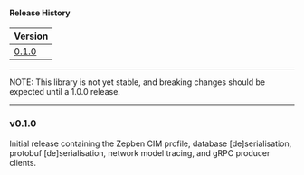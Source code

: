 #### Release History

|Version|
|---|
|[0.1.0](#v010)| `07 September 2020` |


---

NOTE: This library is not yet stable, and breaking changes should be expected until
a 1.0.0 release.

---


### v0.1.0

Initial release containing the Zepben CIM profile, database [de]serialisation,
protobuf [de]serialisation, network model tracing, and gRPC producer clients.

